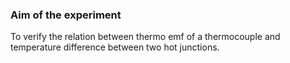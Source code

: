 ### Aim of the experiment
To verify the relation between thermo emf of a thermocouple and temperature difference between two hot junctions.
